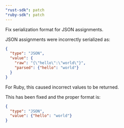 ```yaml
---
"rust-sdk": patch
"ruby-sdk": patch
---
```


Fix serialization format for JSON assignments.

JSON assignments were incorrectly serialized as:
```json
{
  "type": "JSON",
  "value": {
    "raw": "{\"hello\":\"world\"}",
    "parsed": {"hello": "world"}
  }
}
```

For Ruby, this caused incorrect values to be returned.

This has been fixed and the proper format is:
```json
{
  "type": "JSON",
  "value": {"hello": "world"}
}
```
